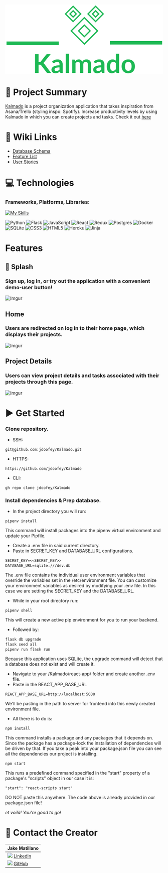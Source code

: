 <img src=./react-app/src/assets/logo/Kalmado-1.png>

# 🔰 Project Summary
[Kalmado](https://kalmado.herokuapp.com/) is a project organization application that takes inspiration from Asana/Trello (styling inspo: Spotify). Increase productivity levels by using Kalmado in which you can create projects and tasks. Check it out [here](https://kalmado.herokuapp.com/)

# 🔗 Wiki Links

- [Database Schema](https://github.com/jdoofey/Kalmado/wiki/Database-Schema)
- [Feature List](https://github.com/jdoofey/Kalmado/wiki/Feature-List)
- [User Stories](https://github.com/jdoofey/Kalmado/wiki/User-Stories)

# 💻 Technologies
### Frameworks, Platforms, Libraries:
[![My Skills](https://skillicons.dev/icons?i=py,flask,js,react,redux,postgres,docker,sqlite,css,html,heroku)](https://kalmado.herokuapp.com/)

![Python](https://img.shields.io/badge/python-3670A0?style=for-the-badge&logo=python&logoColor=ffdd54)
![Flask](https://img.shields.io/badge/flask-%23000.svg?style=for-the-badge&logo=flask&logoColor=white)
![JavaScript](https://img.shields.io/badge/javascript-%23323330.svg?style=for-the-badge&logo=javascript&logoColor=%23F7DF1E)
![React](https://img.shields.io/badge/react-%2320232a.svg?style=for-the-badge&logo=react&logoColor=%2361DAFB)
![Redux](https://img.shields.io/badge/redux-%23593d88.svg?style=for-the-badge&logo=redux&logoColor=white)
![Postgres](https://img.shields.io/badge/postgres-%23316192.svg?style=for-the-badge&logo=postgresql&logoColor=white)
![Docker](https://img.shields.io/badge/docker-%230db7ed.svg?style=for-the-badge&logo=docker&logoColor=white)
![SQLite](https://img.shields.io/badge/sqlite-%2307405e.svg?style=for-the-badge&logo=sqlite&logoColor=white)
![CSS3](https://img.shields.io/badge/css3-%231572B6.svg?style=for-the-badge&logo=css3&logoColor=white)
![HTML5](https://img.shields.io/badge/html5-%23E34F26.svg?style=for-the-badge&logo=html5&logoColor=white)
![Heroku](https://img.shields.io/badge/heroku-%23430098.svg?style=for-the-badge&logo=heroku&logoColor=white)
![Jinja](https://img.shields.io/badge/jinja-white.svg?style=for-the-badge&logo=jinja&logoColor=black)

# Features

## 🌊 Splash
### Sign up, log in, or try out the application with a convenient demo-user button!

![Imgur](https://i.imgur.com/EQGizx9.gif)

## Home
### Users are redirected on log in to their home page, which displays their projects.

![Imgur](https://i.imgur.com/dH5J2QH.gif)

## Project Details
### Users can view project details and tasks associated with their projects through this page.

![Imgur](https://i.imgur.com/HRrxTS2.gif)

# ▶️ Get Started

### Clone repository.

- SSH:

```
git@github.com:jdoofey/Kalmado.git
```

- HTTPS:

```
https://github.com/jdoofey/Kalmado
```

- CLI:
```
gh repo clone jdoofey/Kalmado
```

### Install dependencies & Prep database.
- In the project directory you will run:

```
pipenv install
```

This command will install packages into the pipenv virtual environment and update your Pipfile.

- Create a .env file in said current directory.
- Paste in SECRET_KEY and DATABASE_URL configurations.

```
SECRET_KEY=<<SECRET_KEY>>
DATABASE_URL=sqlite:///dev.db
```

The .env file contains the individual user environment variables that override the variables set in the /etc/environment file. You can customize your environment variables as desired by modifying your .env file. In this case we are setting the SECRET_KEY and the DATABASE_URL.

- While in your root directory run:

```
pipenv shell
```

This will create a new active pip environment for  you to run your backend.

- Followed by:

```
flask db upgrade
flask seed all
pipenv run flask run
```

Because this application uses SQLite, the upgrade command will detect that a database does not exist and will create it.

- Navigate to your /Kalmado/react-app/ folder and create another .env file.
- Paste in the REACT_APP_BASE_URL

```
REACT_APP_BASE_URL=http://localhost:5000
```
We'll be pasting in the path to server for frontend into this newly created environment file.

- All there is to do is:

```
npm install
```
This command installs a package and any packages that it depends on. Since the package has a package-lock the installation of dependencies will be driven by that. If you take a peak into your package.json file you can see all the dependencies our project is installing.

```
npm start
```
This runs a predefined command specified in the "start" property of a package's "scripts" object in our case it is:

```
"start": "react-scripts start"
```
DO NOT paste this anywhere. The code above is already provided in our package.json file!

*et voilà! You're good to go!*

# 📱 Contact the Creator

| Jake Matillano |
|----------------|
|<img src=https://i.imgur.com/2ffGJqj.png width=20> [LinkedIn](https://www.linkedin.com/in/jake-matillano-b141811a3/) |
|<img src=https://i.imgur.com/w9xwrCT.png width=20> [GitHub](https://github.com/jdoofey) |
